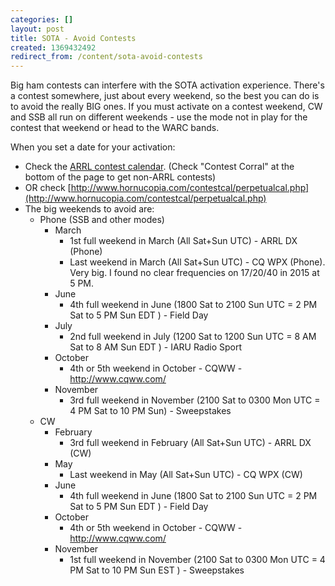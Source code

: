 ```yaml
---
categories: []
layout: post
title: SOTA - Avoid Contests
created: 1369432492
redirect_from: /content/sota-avoid-contests
---
```

Big ham contests can interfere with the SOTA activation experience. There's a contest somewhere, just about every weekend, so the best you can do is to avoid the really BIG ones.  If you must activate on a contest weekend, CW and SSB all run on different weekends - use the mode not in play for the contest that weekend or head to the WARC bands.

When you set a date for your activation:

* Check the [ARRL contest calendar](http://www.arrl.org/contest-calendar). (Check "Contest Corral" at the bottom of the page to get non-ARRL contests)
* OR check [http://www.hornucopia.com/contestcal/perpetualcal.php](http://www.hornucopia.com/contestcal/perpetualcal.php)
* The big weekends to avoid are:
    * Phone (SSB and other modes)
        * March
            * 1st full weekend in March (All Sat+Sun UTC) - ARRL DX (Phone)
            * Last weekend in March (All Sat+Sun UTC) - CQ WPX (Phone).  Very big. I found no clear frequencies on 17/20/40 in 2015 at 5 PM.
        * June
            * 4th full weekend in June (1800 Sat to 2100 Sun UTC = 2 PM Sat to 5 PM Sun EDT ) - Field Day
        * July
            * 2nd full weekend in July (1200 Sat to 1200 Sun UTC = 8 AM Sat to 8 AM Sun EDT ) -  IARU Radio Sport
        * October
            * 4th or 5th weekend in October - CQWW - http://www.cqww.com/
        * November
            * 3rd full weekend in November (2100 Sat to 0300 Mon UTC = 4 PM Sat to 10 PM Sun) - Sweepstakes
    * CW
        * February
            * 3rd full weekend in February (All Sat+Sun UTC) - ARRL DX (CW) 
        * May
            * Last weekend in May (All Sat+Sun UTC) - CQ WPX (CW)
        * June
            * 4th full weekend in June (1800 Sat to 2100 Sun UTC = 2 PM Sat to 5 PM Sun EDT ) - Field Day
        * October
            * 4th or 5th weekend in October - CQWW - http://www.cqww.com/
        * November
            * 1st full weekend in November (2100 Sat to 0300 Mon UTC = 4 PM Sat to 10 PM Sun EST ) - Sweepstakes
